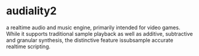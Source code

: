 audiality2
==========

a realtime audio and music engine, primarily intended for video games. While it supports traditional sample playback as well as additive, subtractive and granular synthesis, the distinctive feature issubsample accurate realtime scripting.
